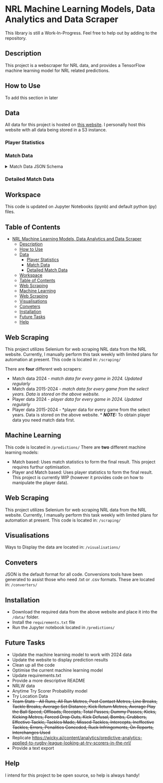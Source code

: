 # NRL Machine Learning Models, Data Analytics and Data Scraper

This library is still a Work-In-Progress. Feel free to help out by adding to the repository. 
## Description
This project is a webscraper for NRL data, and provides a TensorFlow machine learning model for NRL related predictions. 

## How to Use
To add this section in later

## Data
All data for this project is hosted on [this website](nrlpredictions.com).
I personally host this website with all data being stored in a S3 instance. 

### Player Statistics

### Match Data
<details>
<summary>Match Data JSON Schema</summary>

```json
{
  "$schema": "http://json-schema.org/draft-04/schema#",
  "type": "object",
  "properties": {
    "NRL": {
      "type": "array",
      "items": {
        "type": "object",
        "properties": {
          "2024": {
            "type": "array",
            "items": {
              "type": "object",
              "properties": {
                "1": {
                  "type": "array",
                  "items": {
                    "type": "object",
                    "properties": {
                      "Details": {
                        "type": "string"
                      },
                      "Date": {
                        "type": "string"
                      },
                      "Home": {
                        "type": "string"
                      },
                      "Home_Score": {
                        "type": "string"
                      },
                      "Away": {
                        "type": "string"
                      },
                      "Away_Score": {
                        "type": "string"
                      },
                      "Venue": {
                        "type": "string"
                      }
                    },
                    "required": [
                      "Details",
                      "Date",
                      "Home",
                      "Home_Score",
                      "Away",
                      "Away_Score",
                      "Venue"
                    ]
                  }
                }
              }
            }
          }
        }
      }
    }
  }
}
```

</details>



### Detailed Match Data



## Workspace
This code is updated on Jupyter Notebooks (ipynb) and default python (py) files. 



## Table of Contents
- [NRL Machine Learning Models, Data Analytics and Data Scraper](#nrl-machine-learning-models-data-analytics-and-data-scraper)
  - [Description](#description)
  - [How to Use](#how-to-use)
  - [Data](#data)
    - [Player Statistics](#player-statistics)
    - [Match Data](#match-data)
    - [Detailed Match Data](#detailed-match-data)
  - [Workspace](#workspace)
  - [Table of Contents](#table-of-contents)
  - [Web Scraping](#web-scraping)
  - [Machine Learning](#machine-learning)
  - [Web Scraping](#web-scraping-1)
  - [Visualisations](#visualisations)
  - [Conveters](#conveters)
  - [Installation](#installation)
  - [Future Tasks](#future-tasks)
  - [Help](#help)


## Web Scraping
This project utilizes Selenium for web scraping NRL data from the NRL website. Currently, I manually perform this task weekly with limited plans for automation at present. This code is located in: 
`/scraping/`

There are **four** different web scrapers:
* Match data 2024 - *match data for every game in 2024. Updated regularly*
* Match data 2015-2024 - *match data for every game from the select years. Data is stored on the above website.* 
* Player data 2024 - *player data for every game in 2024. Updated regularly*
* Player data 2015-2024 - *player data for every game from the select years. Data is stored on the above website. *
**_NOTE:_**  To obtain player data you need match data first. 

## Machine Learning 
This code is located in 
`/predictions/`
There are **two** different machine learning models:
* Match based: Uses match statistics to form the final result. This project requires furthur optimisation. 
* Player and Match based: Uses player statistics to form the final result. This project is currently WIP (however it provides code on how to manipulate the player data). 

## Web Scraping
This project utilizes Selenium for web scraping NRL data from the NRL website. Currently, I manually perform this task weekly with limited plans for automation at present. This code is located in: 
`/scraping/`

## Visualisations
Ways to Display the data are located in: 
`/visualisations/`


## Conveters
JSON is the default format for all code. Conversions tools have been generated to assist those who need .txt or .csv formats. These are located in: 
`/converters/`

## Installation
* Download the required data from the above website and place it into the `/data/` folder.
* Install the `requirements.txt` file 
* Run the Jupyter notebook located in `/predictions/`

## Future Tasks 
* Update the machine learning model to work with 2024 data
* Update the website to display prediction results
* Clean up all the code
* Optimise the current machine learning model 
* Update requirements.txt
* Provide a more descriptive README
* NRLW data
* Anytime Try Scorer Probability model
* Try Location Data
* ~~Team Stats - All Runs, All Run Metres, Post Contact Metres, Line Breaks, Tackle Breaks, Average Set Distance, Kick Return Metres, Average Play the Ball Speed, Offloads, Receipts, Total Passes, Dummy Passes, Kicks, Kicking Metres, Forced Drop Outs, Kick Defusal, Bombs, Grubbers, Effective Tackle, Tackles Made, Missed Tackles, Intercepts, Ineffective Tackles, Errors, Penalities Conceded, Ruck Infringements, On Reports, Interchanges Used~~
* Replicate https://wicky.ai/content/analytics/predictive-analytics-applied-to-rugby-league-looking-at-try-scorers-in-the-nrl/ 
* Provide a text export 

## Help 
I intend for this project to be open source, so help is always handy!